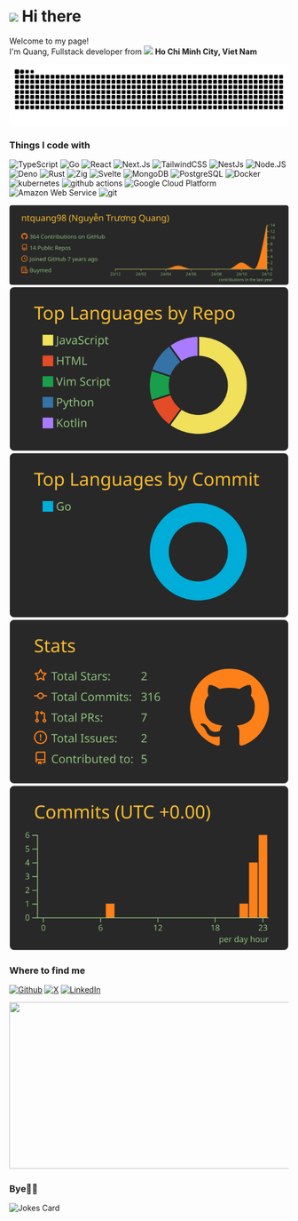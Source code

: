 <h1><img src="https://emojis.slackmojis.com/emojis/images/1531849430/4246/blob-sunglasses.gif?1531849430" width="30"/> Hi there</h1>

<p>Welcome to my page! </br> I'm Quang, Fullstack developer from <img src="https://cdn-icons-png.flaticon.com/512/555/555515.png" width="15"/> <b>Ho Chi Minh City, Viet Nam</b></p>

<picture>
  <source media="(prefers-color-scheme: dark)" srcset="https://raw.githubusercontent.com/ntquang98/ntquang98/output/github-snake-dark.svg" />
  <source media="(prefers-color-scheme: light)" srcset="https://raw.githubusercontent.com/ntquang98/ntquang98/output/github-snake.svg" />
  <img alt="github-snake" src="https://raw.githubusercontent.com/ntquang98/ntquang98/output/github-snake.svg" />
</picture>

<h3>Things I code with</h3>
<p>
  <img alt="TypeScript" src="https://img.shields.io/badge/-TypeScript-007ACC?style=flat-square&logo=typescript&logoColor=white" />
  <img alt="Go" src="https://img.shields.io/badge/-Go-65d0dd?style=flat-square&logo=go&logoColor=white" />
  <img alt="React" src="https://img.shields.io/badge/-React-45b8d8?style=flat-square&logo=react&logoColor=white" />
  <img alt="Next.Js" src="https://img.shields.io/badge/-Next.JS-090909?style=flat-square&logo=nextdotjs&logoColor=white" />
  <img alt="TailwindCSS" src="https://img.shields.io/badge/-TailwindCSS-20c1cd?style=flat-square&logo=tailwindcss&logoColor=white" />
  <img alt="NestJs" src="https://img.shields.io/badge/-NestJs-ea2845?style=flat-square&logo=nestjs&logoColor=white" />
  <img alt="Node.JS" src="https://img.shields.io/badge/-Node.JS-75ab65?style=flat-square&logo=nodedotjs&logoColor=white" /> 
  <img alt="Deno" src="https://img.shields.io/badge/-Deno-090909?style=flat-square&logo=deno&logoColor=white" /> 
  <img alt="Rust" src="https://img.shields.io/badge/-Rust-f8500a?style=flat-square&logo=rust&logoColor=white" /> 
  <img alt="Zig" src="https://img.shields.io/badge/-Zig-f8a422?style=flat-square&logo=zig&logoColor=white" /> 
  <img alt="Svelte" src="https://img.shields.io/badge/-Svelte-fe440a?style=flat-square&logo=svelte&logoColor=white" />
  <img alt="MongoDB" src="https://img.shields.io/badge/-MongoDB-13aa52?style=flat-square&logo=mongodb&logoColor=white" />
  <img alt="PostgreSQL" src="https://img.shields.io/badge/-PostgreSQL-386495?style=flat-square&logo=postgresql&logoColor=white" />
  <img alt="Docker" src="https://img.shields.io/badge/-Docker-46a2f1?style=flat-square&logo=docker&logoColor=white" />
  <img alt="kubernetes" src="https://img.shields.io/badge/-Kubernetes-46a2f1?style=flat-square&logo=kubernetes&logoColor=white" />
  <img alt="github actions" src="https://img.shields.io/badge/-Github_Actions-2088FF?style=flat-square&logo=github-actions&logoColor=white" />
  <img alt="Google Cloud Platform" src="https://img.shields.io/badge/-Google_Cloud_Platform-1a73e8?style=flat-square&logo=google-cloud&logoColor=white" />
  <img alt="Amazon Web Service" src="https://img.shields.io/badge/-AWS-ff9313?style=flat-square&logo=amazonwebservices&logoColor=white" />
  <img alt="git" src="https://img.shields.io/badge/-Git-F05032?style=flat-square&logo=git&logoColor=white" />
</p>


[![](https://raw.githubusercontent.com/ntquang98/ntquang98/main/profile-summary-card-output/gruvbox/0-profile-details.svg)](https://github.com/vn7n24fzkq/github-profile-summary-cards)
[![](https://raw.githubusercontent.com/ntquang98/ntquang98/main/profile-summary-card-output/gruvbox/1-repos-per-language.svg)](https://github.com/vn7n24fzkq/github-profile-summary-cards) [![](https://raw.githubusercontent.com/ntquang98/ntquang98/main/profile-summary-card-output/gruvbox/2-most-commit-language.svg)](https://github.com/vn7n24fzkq/github-profile-summary-cards)
[![](https://raw.githubusercontent.com/ntquang98/ntquang98/main/profile-summary-card-output/gruvbox/3-stats.svg)](https://github.com/vn7n24fzkq/github-profile-summary-cards) [![](https://raw.githubusercontent.com/ntquang98/ntquang98/main/profile-summary-card-output/gruvbox/4-productive-time.svg)](https://github.com/vn7n24fzkq/github-profile-summary-cards)

<h3>Where to find me</h3>
<p>
  <a href="https://github.com/ntquang98" target="_blank"><img alt="Github" src="https://img.shields.io/badge/GitHub-%2312100E.svg?&style=for-the-badge&logo=Github&logoColor=white" /></a> 
  <a href="https://x.com/TrngQuangNguyn9" target="_blank"><img alt="X" src="https://img.shields.io/badge/twitter-090909?&style=for-the-badge&logo=x&logoColor=white" /></a> 
  <a href="https://www.linkedin.com/in/ntquang98" target="_blank"><img alt="LinkedIn" src="https://img.shields.io/badge/linkedin-%230077B5.svg?&style=for-the-badge&logo=linkedin&logoColor=white" /></a> 
</p>

<a href="https://github.com/devxb/gitanimals">
<img
  src="https://render.gitanimals.org/farms/ntquang98"
  width="600"
  height="300"
/>
</a>

<!-- HTML -->
<h3>Bye👋🏻</h3>
<img src="https://readme-jokes.vercel.app/api" alt="Jokes Card" />
<!--
**ntquang98/ntquang98** is a ✨ _special_ ✨ repository because its `README.md` (this file) appears on your GitHub profile.

References:
- Create badges https://shields.io/badges/endpoint-badge
- Badge icon https://simpleicons.org/?q=x
- Badge icon ref https://github.com/simple-icons/simple-icons/blob/master/slugs.md
- Icon https://gist.github.com/rxaviers/7360908
- Jokes https://github.com/ABSphreak/readme-jokes

TODO: Add my fav quote
<h3>Favorite Quote</h3>
[![readme Quotes](https://quotes-github-readme.vercel.app/api?type=horizontal&quote=My%20Quote)](https://github.com/piyushsuthar/github-readme-quotes)


Here are some ideas to get you started:

- 🔭 I’m currently working on ...
- 🌱 I’m currently learning ...
- 👯 I’m looking to collaborate on ...
- 🤔 I’m looking for help with ...
- 💬 Ask me about ...
- 📫 How to reach me: ...
- 😄 Pronouns: ...
- ⚡ Fun fact: ...
-->
